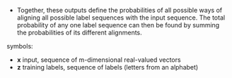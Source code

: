 - Together, these outputs define the probabilities of all possible ways of aligning all possible label sequences with the input sequence.
The total probability of any one label sequence can then be found by summing the probabilities of its different alignments.

symbols:
- $\mathbf{x}$ input, sequence of m-dimensional real-valued vectors
- $\mathbf{z}$ training labels, sequence of labels (letters from an alphabet)